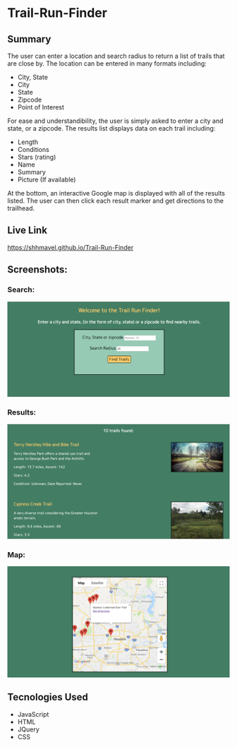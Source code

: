 # Trail-Run-Finder

## Summary
The user can enter a location and search radius to return a list of trails that are close by. The location can be entered in many formats including: 
  * City, State 
  * City
  * State
  * Zipcode
  * Point of Interest
  
  For ease and understandibility, the user is simply asked to enter a city and state, or a zipcode.
  The results list displays data on each trail including:
  * Length
  * Conditions
  * Stars (rating)
  * Name
  * Summary
  * Picture (If available)
  
  At the bottom, an interactive Google map is displayed with all of the results listed. The user can then click each result marker and get directions to the trailhead.

## Live Link
https://shhmavel.github.io/Trail-Run-Finder

## Screenshots:
### Search:
![search screen](Screenshots/Search.png)

### Results:
![results list](Screenshots/Results.png)

### Map:
![Map](Screenshots/Map.png)

## Tecnologies Used
* JavaScript
* HTML
* JQuery
* CSS 
